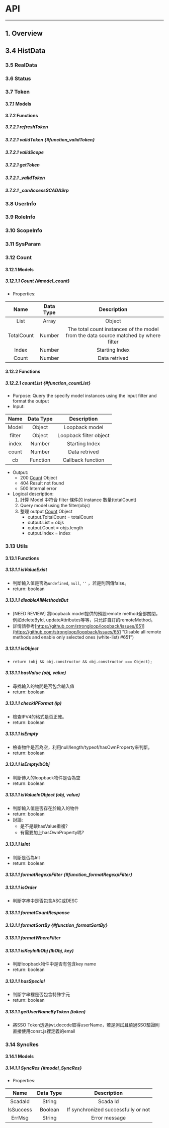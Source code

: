 # API

---

## 1. Overview

## 3.4 HistData

### 3.5 RealData

### 3.6 Status

### 3.7 Token

#### 3.7.1 Models

#### 3.7.2 Functions

##### 3.7.2.1 refreshToken

##### 3.7.2.1 validToken {#function_validToken}

##### 3.7.2.1 validScope

##### 3.7.2.1 getToken

##### 3.7.2.1 \_validToken

##### 3.7.2.1 \_canAccessSCADASrp

### 3.8 UserInfo

### 3.9 RoleInfo

### 3.10 ScopeInfo

### 3.11 SysParam

### 3.12 Count

#### 3.12.1 Models

##### 3.12.1.1 Count {#model_count}

* Properties:

| Name | Data Type | Description |
| :---: | :---: | :---: |
| List | Array | Object |
| TotalCount | Number | The total count instances of the model from the data source matched by where filter |
| Index | Number | Starting Index |
| Count | Number | Data retrived |

#### 3.12.2 Functions

##### 3.12.2.1 countList {#function_countList}

* Purpose: Query the specify model instances using the input filter and format the output
* Input:

| Name | Data Type | Description |
| :---: | :---: | :---: |
| Model | Object | Loopback model |
| filter | Object | Loopback filter object |
| index | Number | Starting Index |
| count | Number | Data retrived |
| cb | Function | Callback function |

* Output:
  * 200 [Count](#model_count) Object
  * 404 Result not found
  * 500 Internal error
* Logical description:
  1. 計算 Model 中符合 filter 條件的 instance 數量\(totalCount\)
  2. Query model using the filter\(objs\)
  3. 整理 output [Count](#model_count) Object
     * output.ToltalCount = totalCount
     * output.List = objs
     * output.Count = objs.length
     * output.Index = index

### 3.13 Utils

#### 3.13.1 Functions

##### 3.13.1.1 isValueExist

* 判斷輸入值是否為`undefined`, `null`, `''` ，若是則回傳false。
* return: boolean

##### 3.13.1.1 disableAllMethodsBut

* \[NEED REVIEW\] 將loopback model提供的預設remote method全部關閉，例如deleteById, updateAttributes等等，只允許自訂的remoteMethod。
* 詳情請參考[https://github.com/strongloop/loopback/issues/651](https://github.com/strongloop/loopback/issues/651 "Disable all remote methods and enable only selected ones \(white-list\) \#651")

##### 3.13.1.1 isObject

* `return (obj && obj.constructor && obj.constructor === Object);`

##### 3.13.1.1 hasValue \(obj, value\)

* 尋找輸入的物間是否包含輸入值
* return: boolean

##### 3.13.1.1 checkIPFormat \(ip\)

* 檢查IPV4的格式是否正確。
* return: boolean

##### 3.13.1.1 isEmpty

* 檢查物件是否為空，利用null/length/typeof/hasOwnProperty來判斷。
* return: boolean

##### 3.13.1.1 isEmptylbObj

* 判斷傳入的loopback物件是否為空
* return: boolean

##### 3.13.1.1 isValueInObject \(obj, value\)

* 判斷輸入值是否存在於輸入的物件
* return: boolean
* 討論: 
  * 是不是跟hasValue重複?
  * 有需要加上hasOwnProperty嗎?

##### 3.13.1.1 isInt

* 判斷是否為Int
* return: boolean

##### 3.13.1.1 formatRegexpFilter {#function_formatRegexpFilter}

##### 3.13.1.1 isOrder

* 判斷字串中是否包含ASC或DESC

##### 3.13.1.1 formatCountResponse

##### 3.13.1.1 formatSortBy {#function_formatSortBy}

##### 3.13.1.1 formatWhereFilter

##### 3.13.1.1 isKeyInlbObj \(lbObj, key\)

* 判斷loopback物件中是否有包含key name
* return: boolean

##### 3.13.1.1 hasSpecial

* 判斷字串裡是否包含特殊字元
* return: boolean

##### 3.13.1.1 getUserNameByToken \(token\)

* 將SSO Token透過jwt.decode取得userName，若是測試且繞過SSO驗證則直接使用const.js裡定義的email

### 3.14 SyncRes

#### 3.14.1 Models

##### 3.14.1.1 SyncRes {#model_SyncRes}

* Properties:

| Name | Data Type | Description |
| :---: | :---: | :---: |
| ScadaId | String | Scada Id |
| IsSuccess | Boolean | If synchronized successfully or not |
| ErrMsg | String | Error message |



